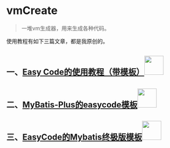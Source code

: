 # vmCreate

> 一堆vm生成器，用来生成各种代码。

使用教程有如下三篇文章，都是我原创的。

## 一、[Easy Code的使用教程（带模板）](https://blog.csdn.net/weixin_43982359/article/details/121799836)<img src="https://percheung.github.io/blogImg/java.png" width="50px" alt="" />

## 二、[MyBatis-Plus的easycode模板](https://blog.csdn.net/weixin_43982359/article/details/124287922)<img src="https://percheung.github.io/blogImg/mybatisplus.png" width="50px" alt="" />

## 三、[EasyCode的Mybatis终极版模板<img src="https://percheung.github.io/blogImg/MYBATIS.png" width="50px" alt="" />](https://blog.csdn.net/weixin_43982359/article/details/127930723)